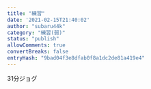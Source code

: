 ```yaml
---
title: "練習"
date: '2021-02-15T21:40:02'
author: "subaru44k"
category: "練習(弱)"
status: "publish"
allowComments: true
convertBreaks: false
entryHash: "9bad04f3e8dfab0f8a1dc2de81a419e4"
---
```

31分ジョグ
